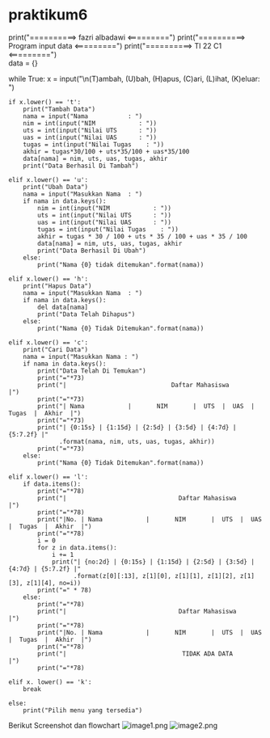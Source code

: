 # praktikum6
print("==========>    fazri albadawi   <=========")
print("==========> Program input data  <=========")
print("==========>        TI 22 C1     <=========")     
data = {}

while True:
    x = input("\n(T)ambah, (U)bah, (H)apus, (C)ari, (L)ihat, (K)eluar: ")

    if x.lower() == 't':
        print("Tambah Data")
        nama = input("Nama           : ")
        nim = int(input("NIM            : "))
        uts = int(input("Nilai UTS      : "))
        uas = int(input("Nilai UAS      : "))
        tugas = int(input("Nilai Tugas    : "))
        akhir = tugas*30/100 + uts*35/100 + uas*35/100
        data[nama] = nim, uts, uas, tugas, akhir
        print("Data Berhasil Di Tambah")

    elif x.lower() == 'u':
        print("Ubah Data")
        nama = input("Masukkan Nama  : ")
        if nama in data.keys():
            nim = int(input("NIM            : "))
            uts = int(input("Nilai UTS      : "))
            uas = int(input("Nilai UAS      : "))
            tugas = int(input("Nilai Tugas    : "))
            akhir = tugas * 30 / 100 + uts * 35 / 100 + uas * 35 / 100
            data[nama] = nim, uts, uas, tugas, akhir
            print("Data Berhasil Di Ubah")
        else:
            print("Nama {0} tidak ditemukan".format(nama))

    elif x.lower() == 'h':
        print("Hapus Data")
        nama = input("Masukkan Nama  : ")
        if nama in data.keys():
            del data[nama]
            print("Data Telah Dihapus")
        else:
            print("Nama {0} Tidak Ditemukan".format(nama))

    elif x.lower() == 'c':
        print("Cari Data")
        nama = input("Masukkan Nama : ")
        if nama in data.keys():
            print("Data Telah Di Temukan")
            print("="*73)
            print("|                             Daftar Mahasiswa                          |")
            print("="*73)
            print("| Nama            |       NIM       |  UTS  |  UAS  |  Tugas  |  Akhir  |")
            print("="*73)
            print("| {0:15s} | {1:15d} | {2:5d} | {3:5d} | {4:7d} | {5:7.2f} |"
                  .format(nama, nim, uts, uas, tugas, akhir))
            print("="*73)
        else:
            print("Nama {0} Tidak Ditemukan".format(nama))

    elif x.lower() == 'l':
        if data.items():
            print("="*78)
            print("|                               Daftar Mahasiswa                             |")
            print("="*78)
            print("|No. | Nama            |       NIM       |  UTS  |  UAS  |  Tugas  |  Akhir  |")
            print("="*78)
            i = 0
            for z in data.items():
                i += 1
                print("| {no:2d} | {0:15s} | {1:15d} | {2:5d} | {3:5d} | {4:7d} | {5:7.2f} |"
                      .format(z[0][:13], z[1][0], z[1][1], z[1][2], z[1][3], z[1][4], no=i))
            print("=" * 78)
        else:
            print("="*78)
            print("|                               Daftar Mahasiswa                             |")
            print("="*78)
            print("|No. | Nama            |       NIM       |  UTS  |  UAS  |  Tugas  |  Akhir  |")
            print("="*78)
            print("|                                TIDAK ADA DATA                              |")
            print("="*78)

    elif x. lower() == 'k':
        break

    else:
        print("Pilih menu yang tersedia")
Berikut Screenshot dan flowchart
![image1.png](Screenshot/LA1.png)
![image2.png](Screenshot/LA2.png)
